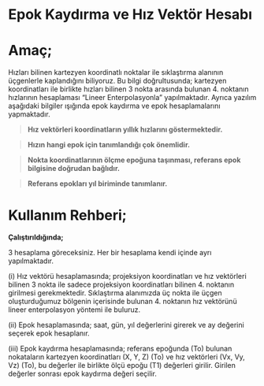 # Epok Kaydırma ve Hız Vektör Hesabı

**Amaç;**
 ========

Hızları bilinen kartezyen koordinatlı noktalar ile sıklaştırma alanının üçgenlerle kaplandığını biliyoruz. Bu bilgi doğrultusunda; kartezyen koordinatları ile birlikte hızları bilinen 3 nokta arasında bulunan 4. noktanın hızlarının hesaplaması “Lineer Enterpolasyonla” yapılmaktadır. Ayrıca yazılım aşağıdaki bilgiler ışığında epok kaydırma ve epok hesaplamalarını yapmaktadır.

> **Hız vektörleri koordinatların yıllık hızlarını göstermektedir.**

> **Hızın hangi epok için tanımlandığı çok önemlidir.**

> **Nokta koordinatlarının ölçme epoğuna taşınması, referans epok bilgisine doğrudan bağlıdır.**

> **Referans epokları yıl biriminde tanımlanır.**

**Kullanım Rehberi;**
=====================

**Çalıştırıldığında;**

3 hesaplama göreceksiniz. Her bir hesaplama kendi içinde ayrı yapılmaktadır.

(i) Hız vektörü hesaplamasında; projeksiyon koordinatları ve hız vektörleri bilinen 3 nokta ile sadece projeksiyon koordinatları bilinen 4. noktanın girilmesi gerekmektedir. Sıklaştırma alanımızda üç nokta ile üçgen oluşturduğumuz bölgenin içerisinde bulunan 4. noktanın hız vektörünü lineer enterpolasyon yöntemi ile buluruz.

(ii) Epok hesaplamasında; saat, gün, yıl değerlerini girerek ve ay değerini seçerek epok hesaplanır.

(iii) Epok kaydırma hesaplamasında; referans epoğunda (To) bulunan nokataların kartezyen koordinatları (X, Y, Z) (To) ve hız vektörleri (Vx, Vy, Vz) (To), bu değerler ile birlikte ölçü epoğu (T1) değerleri girilir. Girilen değerler sonrası epok kaydırma değeri seçilir.
